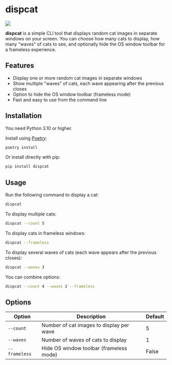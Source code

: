 # dispcat

![](https://www.catbehaviourist.com/wp-content/uploads/2015/07/amazing-black-cats_1024-1.jpg)

**dispcat** is a simple CLI tool that displays random cat images in separate windows on your screen. You can choose how many cats to display, how many "waves" of cats to see, and optionally hide the OS window toolbar for a frameless experience.

## Features

- Display one or more random cat images in separate windows
- Show multiple "waves" of cats, each wave appearing after the previous closes
- Option to hide the OS window toolbar (frameless mode)
- Fast and easy to use from the command line

## Installation

You need Python 3.10 or higher.

Install using [Poetry](https://python-poetry.org/):

```sh
poetry install
```

Or install directly with pip:

```sh
pip install dispcat
```

## Usage

Run the following command to display a cat:

```sh
dispcat
```

To display multiple cats:

```sh
dispcat --count 5
```

To display cats in frameless windows:

```sh
dispcat --frameless
```

To display several waves of cats (each wave appears after the previous closes):

```sh
dispcat --waves 3
```

You can combine options:

```sh
dispcat --count 4 --waves 2 --frameless
```

## Options

| Option         | Description                                      | Default |
|----------------|--------------------------------------------------|---------|
| `--count`      | Number of cat images to display per wave         | 5       |
| `--waves`      | Number of waves of cats to display               | 1       |
| `--frameless`  | Hide OS window toolbar (frameless mode)          | False   |

